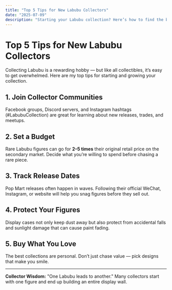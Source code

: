 ```yaml
---
title: "Top 5 Tips for New Labubu Collectors"
date: "2025-07-09"
description: "Starting your Labubu collection? Here’s how to find the best pieces and avoid common pitfalls."
---
```


# Top 5 Tips for New Labubu Collectors

Collecting Labubu is a rewarding hobby — but like all collectibles, it’s easy to get overwhelmed. Here are my top tips for starting and growing your collection.

## 1. Join Collector Communities

Facebook groups, Discord servers, and Instagram hashtags (#LabubuCollection) are great for learning about new releases, trades, and meetups.

## 2. Set a Budget

Rare Labubu figures can go for **2–5 times** their original retail price on the secondary market. Decide what you’re willing to spend before chasing a rare piece.

## 3. Track Release Dates

Pop Mart releases often happen in waves. Following their official WeChat, Instagram, or website will help you snag figures before they sell out.

## 4. Protect Your Figures

Display cases not only keep dust away but also protect from accidental falls and sunlight damage that can cause paint fading.

## 5. Buy What You Love

The best collections are personal. Don’t just chase value — pick designs that make you smile.

---

**Collector Wisdom:** "One Labubu leads to another." Many collectors start with one figure and end up building an entire display wall.
